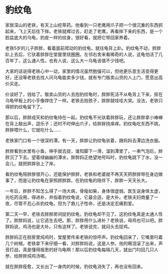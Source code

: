 # 豹纹龟

家居深山的老铁，有天上山挖草药。他看到一只老鹰用爪子把一个很沉重的东西抓起来，飞上天后往下摔。老铁就撵过去，赶走了老鹰，再看摔下来的东西，是一个脸盆底大的乌龟，豹皮一样的纹身，很好看，就把它带回家养着。 

老铁5岁的儿子胖胖，看着面前爬动的豹纹龟，就往龟背上趴。豹纹龟不动，胖胖趴上去后，它驮着胖胖在堂屋里绕圈圈。左邻右舍来看稀奇的人说，这龟怕活了几百年了，这么通人性。也有人说，这么大一乌龟该值不少钱吧。 

大家的话说得老铁心中一动，家里的情况虽然勉强可以，但他更乐意生活变得更好。还没等老铁去找人问乌龟能卖多少钱，就有专门贩卖山货的人上门，愿意出高价买走。 

价谈好了，钱给了。贩卖山货的人去抱豹纹龟时，胖胖死活不从龟背上下来，抠在乌龟甲板上的小手像焊住了一样。老铁去抱孩子，胖胖就哇哇大哭。没法，老铁只得把豹纹龟留下了。 

那以后，胖胖成天和豹纹龟待在一起。豹纹龟不光驮着胖胖玩，还让胖胖拿小棒棒在背上敲出声，逗乐子；还时不时伸出爪子，给胖胖挠痒痒。豹纹龟吃东西不挑，胖胖喂什么，它就吃什么…… 

老铁家门口有一个很深的潭。有一天，胖胖让豹纹龟驮着，跟妈妈去潭边洗衣服。 

胖胖看到水里有小鱼，伸手就去捉，谁知脚下一滑，溜到潭里了，一串气泡后，胖胖沉了下去。望着绿幽幽的潭水，胖胖妈正绝望地号叫时，豹纹龟跳下了水，没一会儿，就把胖胖驮上了岸。 

看豹纹龟陪胖胖很开心，还能保护胖胖，老铁和老婆就不再天天把胖胖带在身边做事了，而是让豹纹龟在家照顾胖胖。在豹纹龟的陪伴下，胖胖一天天长大。 

一年后，胖胖不知怎么得了一场大病，骨瘦如柴，身体很虚弱。医生说身体太虚，光吃药没用，得进补，并指着豹纹龟说，它最合适，是大补。老铁夫妇商量了一夜，尽管不忍心杀豹纹龟，但为了救儿子性命，还是决定忍痛割爱。 

第二天一早，老铁去胖胖房间捉豹纹龟，豹纹龟却不见了。这豹纹龟真是太通人性了。胖胖妈说，让它逃生去吧。那，胖胖用什么进补？老铁说，母鸡也可以吧。胖胖妈说，鸡汤也是大补。只有这样了。老铁说完，就闷头去捉鸡。 

胖胖妈正在厨房里炖鸡时，堂屋里传来老铁的惊呼声。豹纹龟回来了，它嘴里叼着几个树根。老铁拿下来仔细一看，对胖胖妈说，这是人参。他的眼泪滚了出来，声音打战，真是懂得报恩的好乌龟啊！那以后豹纹龟每隔几天，就出门叼回几只人参，给胖胖炖鸡汤喝。 

就在胖胖痊愈，又长出了一身肉的时候，豹纹龟消失了，再也没有回来。